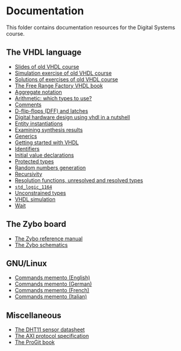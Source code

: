 <!-- MASTER-ONLY: DO NOT MODIFY THIS FILE

Copyright (C) Telecom Paris
Copyright (C) Renaud Pacalet (renaud.pacalet@telecom-paris.fr)

This file must be used under the terms of the CeCILL. This source
file is licensed as described in the file COPYING, which you should
have received as part of this distribution. The terms are also
available at:
https://cecill.info/licences/Licence_CeCILL_V2.1-en.html
-->

# Documentation

This folder contains documentation resources for the Digital Systems course.

## The VHDL language

- [Slides of old VHDL course](./data/vhdl_course.pdf)
- [Simulation exercise of old VHDL course](./data/vhdl_simulator_exercise.pdf)
- [Solutions of exercises of old VHDL course](./data/vhdl_exercise_solutions.pdf)
- [The Free Range Factory VHDL book](./data/free_range_vhdl.pdf)
- [Aggregate notation](./data/aggregate-notations.md)
- [Arithmetic: which types to use?](./data/arithmetic-which-types-to-use.md)
- [Comments](./data/comments.md)
- [D-flip-flops (DFF) and latches](./data/d-flip-flops-dff-and-latches.md)
- [Digital hardware design using vhdl in a nutshell](./data/digital-hardware-design-using-vhdl-in-a-nutshell.md)
- [Entity instantiations](./data/entity-instantiations.md)
- [Examining synthesis results](./data/examining-synthesis-results.md)
- [Generics](./data/generics.md)
- [Getting started with VHDL](./data/getting-started-with-vhdl.md)
- [Identifiers](./data/identifiers.md)
- [Initial value declarations](./data/initial-values.md)
- [Protected types](./data/protected-types.md)
- [Random numbers generation](./data/random-numbers-generation.md)
- [Recursivity](./data/recursivity.md)
- [Resolution functions, unresolved and resolved types](./data/resolution-functions-unresolved-and-resolved-types.md)
- [`std_logic_1164`](./data/std_logic_1164.md)
- [Unconstrained types](./data/unconstrained-types.md)
- [VHDL simulation](./data/vhdl-simulation.md)
- [Wait](./data/wait.md)

## The Zybo board

* [The Zybo reference manual](./data/zybo_rm.pdf)
* [The Zybo schematics](./data/zybo_sch.pdf)

## GNU/Linux

- [Commands memento (English)](./data/command_memento.pdf)
- [Commands memento (German)](./data/command_memento_de.pdf)
- [Commands memento (French)](./data/command_memento_fr.pdf)
- [Commands memento (Italian)](./data/command_memento_it.pdf)

## Miscellaneous

* [The DHT11 sensor datasheet](./data/DHT11.pdf)
* [The AXI protocol specification](./data/axi.pdf)
* [The ProGit book](./data/ProGitScottChacon.pdf)

<!-- vim: set tabstop=4 softtabstop=4 shiftwidth=4 expandtab textwidth=0: -->
